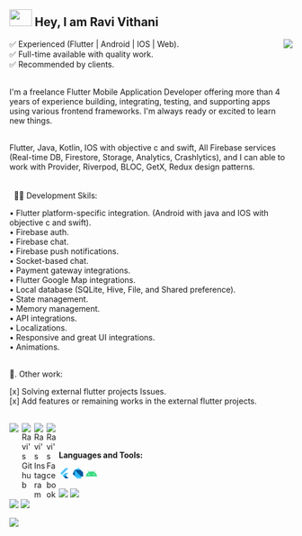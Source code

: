 ## <img src="https://media.tenor.com/images/30169e4a670daf12443df7d2dd140176/tenor.gif" width="40px" height="30px"/> Hey, I am Ravi Vithani 
<img height="180em" align="right" src="https://user-images.githubusercontent.com/59374587/153518639-7a26f075-9621-4c47-bae8-e46c957d09a7.png"/>
✅ Experienced (Flutter | Android | IOS | Web).<br/>  
✅ Full-time available with quality work.<br/>
✅ Recommended by clients.<br/><br/>

I'm a freelance Flutter Mobile Application Developer offering more than 4 years of experience building, integrating, testing, and supporting apps using various frontend frameworks. I'm always ready or excited to learn new things.<br/><br/>

Flutter, Java, Kotlin, IOS with objective c and swift, All Firebase services (Real-time DB, Firestore, Storage, Analytics, Crashlytics), and I can able to work with Provider, Riverpod, BLOC, GetX, Redux design patterns.<br/><br/><br/>
 
👨‍💻 Development Skils:<br/>

• Flutter platform-specific integration. (Android with java and IOS with objective c and swift).<br/>
• Firebase auth.<br/>
• Firebase chat.<br/>
• Firebase push notifications.<br/>
• Socket-based chat.<br/>
• Payment gateway integrations.<br/>
• Flutter Google Map integrations.<br/>
• Local database (SQLite, Hive, File, and Shared preference).<br/>
• State management.<br/>
• Memory management.<br/>
• API integrations.<br/>
• Localizations.<br/>
• Responsive and great UI integrations.<br/>
• Animations.<br/><br/>

💼. Other work:<br/>

[x] Solving external flutter projects Issues.<br/>
[x] Add features or remaining works in the external flutter projects.<br/>


<br/>
<a href="https://www.linkedin.com/in/ravi-vithani-612985199" style="color:#ffffff">
  <img align="left" alt="Ravi's Linkdein" width="22px" src="https://cdn.jsdelivr.net/npm/simple-icons@v3/icons/linkedin.svg" />
</a>
<a href="https://github.com/Androidsignal">
  <img align="left" alt="Ravi's Github" width="22px" src="https://cdn.jsdelivr.net/npm/simple-icons@v3/icons/github.svg" />
</a>
<a href="https://www.instagram.com/r_patel_714/">
  <img align="left" alt="Ravi's Instagram" width="22px" src="https://cdn.jsdelivr.net/npm/simple-icons@v3/icons/instagram.svg" />
</a>
<a href="https://www.facebook.com/vithani.ravi">
  <img align="left" alt="Ravi's Facebook" width="22px" src="https://cdn.jsdelivr.net/npm/simple-icons@v3/icons/facebook.svg" />
</a>
<br/>
<br/>





**Languages and Tools:**  

<code><img height="20" src="https://raw.githubusercontent.com/github/explore/80688e429a7d4ef2fca1e82350fe8e3517d3494d/topics/flutter/flutter.png"></code>
<code><img height="20" src="https://raw.githubusercontent.com/github/explore/80688e429a7d4ef2fca1e82350fe8e3517d3494d/topics/dart/dart.png"></code>
<code><img height="20" src="https://raw.githubusercontent.com/github/explore/80688e429a7d4ef2fca1e82350fe8e3517d3494d/topics/android/android.png"></code>




<div align="left">
 
  <img height="200em" src="https://github-readme-stats.vercel.app/api?username=Androidsignal&show_icons=true&theme=dark"/>
  <img height="200em" src="https://github-readme-stats.vercel.app/api/top-langs/?username=Androidsignal&theme=dark"/>
  <br>
  <img height="120em" src="https://github-readme-streak-stats.herokuapp.com/?user=Androidsignal&show_icons=true&locale=en&layout=compact&theme=dark&line_height=1"/>
  <img height="120em" src="https://github-profile-summary-cards.vercel.app/api/cards/profile-details?username=Androidsignal&theme=monokai"/>

   </div>
   
![](https://github-profile-trophy.vercel.app/?username=Androidsignal&no-frame=true&no-bg=false&margin-w=5)<br/>
